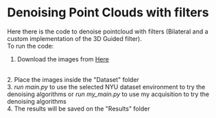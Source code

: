 # Denoising Point Clouds with filters
Here there is the code to denoise pointcloud with filters (Bilateral and a custom implementation of the 3D Guided filter).
<br>
To run the code: 
<br>
1. Download the images from [Here](https://drive.google.com/drive/folders/1ArX3986HKwGFKIurK-Ls3kkTTqVwAJpl?usp=sharing)
<br>
2. Place the images inside the "Dataset" folder
<br>
3. <i>run main.py</i> to use the selected NYU dataset environment to try the denoising algorithms or <i>run my_main.py</i> to use my acquisition to try the denoising algorithms
<br>
4. The results will be saved on the "Results" folder
